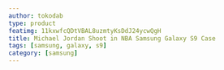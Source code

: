 ```yaml
---
author: tokodab
type: product
featimg: 11kxwfcQDtVBAL8uzmtyKsDdJ24ycwQgH
title: Michael Jordan Shoot in NBA Samsung Galaxy S9 Case
tags: [samsung, galaxy, s9]
category: [samsung]
---
```

